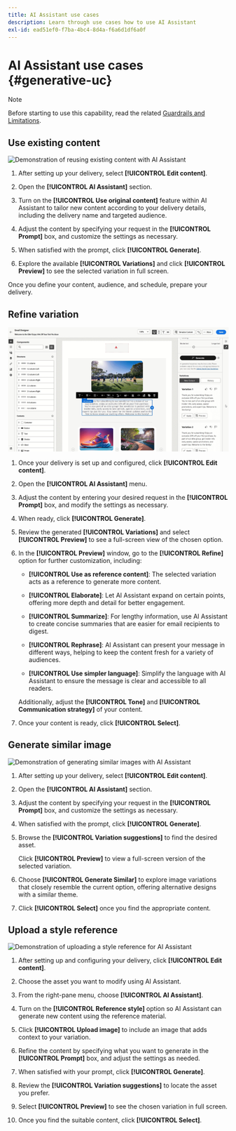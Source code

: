 ```yaml
---
title: AI Assistant use cases
description: Learn through use cases how to use AI Assistant
exl-id: ead51ef0-f7ba-4bc4-8d4a-f6a6d1df6a0f
---
```

# AI Assistant use cases {#generative-uc}

>[!NOTE]
>
>Before starting to use this capability, read the related [Guardrails and Limitations](generative-gs.md#generative-guardrails).

## Use existing content

![Demonstration of reusing existing content with AI Assistant](assets/do-not-localize/gen-ai-reuse-text.gif)

1. After setting up your delivery, select **[!UICONTROL Edit content]**.

1. Open the **[!UICONTROL AI Assistant]** section.

1. Turn on the **[!UICONTROL Use original content]** feature within AI Assistant to tailor new content according to your delivery details, including the delivery name and targeted audience.

1. Adjust the content by specifying your request in the **[!UICONTROL Prompt]** box, and customize the settings as necessary.

1. When satisfied with the prompt, click **[!UICONTROL Generate]**.

1. Explore the available **[!UICONTROL Variations]** and click **[!UICONTROL Preview]** to see the selected variation in full screen.

Once you define your content, audience, and schedule, prepare your delivery.

## Refine variation

![Demonstration of refining content variations with AI Assistant](assets/do-not-localize/gen-ai-variation.gif)

1. Once your delivery is set up and configured, click **[!UICONTROL Edit content]**.

1. Open the **[!UICONTROL AI Assistant]** menu.

1. Adjust the content by entering your desired request in the **[!UICONTROL Prompt]** box, and modify the settings as necessary.

1. When ready, click **[!UICONTROL Generate]**.

1. Review the generated **[!UICONTROL Variations]** and select **[!UICONTROL Preview]** to see a full-screen view of the chosen option.

1. In the **[!UICONTROL Preview]** window, go to the **[!UICONTROL Refine]** option for further customization, including:

    * **[!UICONTROL Use as reference content]**: The selected variation acts as a reference to generate more content.

    * **[!UICONTROL Elaborate]**: Let AI Assistant expand on certain points, offering more depth and detail for better engagement.

    * **[!UICONTROL Summarize]**: For lengthy information, use AI Assistant to create concise summaries that are easier for email recipients to digest.

    * **[!UICONTROL Rephrase]**: AI Assistant can present your message in different ways, helping to keep the content fresh for a variety of audiences.

    * **[!UICONTROL Use simpler language]**: Simplify the language with AI Assistant to ensure the message is clear and accessible to all readers.

    Additionally, adjust the **[!UICONTROL Tone]** and **[!UICONTROL Communication strategy]** of your content.

1. Once your content is ready, click **[!UICONTROL Select]**.

## Generate similar image

![Demonstration of generating similar images with AI Assistant](assets/do-not-localize/uc-image-similar.gif)

1. After setting up your delivery, select **[!UICONTROL Edit content]**.

1. Open the **[!UICONTROL AI Assistant]** section.

1. Adjust the content by specifying your request in the **[!UICONTROL Prompt]** box, and customize the settings as necessary.

1. When satisfied with the prompt, click **[!UICONTROL Generate]**.

1. Browse the **[!UICONTROL Variation suggestions]** to find the desired asset.

    Click **[!UICONTROL Preview]** to view a full-screen version of the selected variation.

1. Choose **[!UICONTROL Generate Similar]** to explore image variations that closely resemble the current option, offering alternative designs with a similar theme.

1. Click **[!UICONTROL Select]** once you find the appropriate content.

## Upload a style reference

![Demonstration of uploading a style reference for AI Assistant](assets/do-not-localize/uc-image-reference.gif)

1. After setting up and configuring your delivery, click **[!UICONTROL Edit content]**.

1. Choose the asset you want to modify using AI Assistant.

1. From the right-pane menu, choose **[!UICONTROL AI Assistant]**.

1. Turn on the **[!UICONTROL Reference style]** option so AI Assistant can generate new content using the reference material.

1. Click **[!UICONTROL Upload image]** to include an image that adds context to your variation.

1. Refine the content by specifying what you want to generate in the **[!UICONTROL Prompt]** box, and adjust the settings as needed.

1. When satisfied with your prompt, click **[!UICONTROL Generate]**.

1. Review the **[!UICONTROL Variation suggestions]** to locate the asset you prefer.

1. Select **[!UICONTROL Preview]** to see the chosen variation in full screen.

1. Once you find the suitable content, click **[!UICONTROL Select]**.